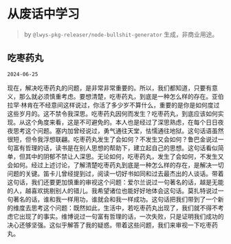 # 从废话中学习

> by `@lwys-pkg-releaser/node-bullshit-generator` 生成，非商业用途。

## 吃枣药丸

`2024-06-25`

现在，解决吃枣药丸的问题，是非常非常重要的。所以，我们都知道，只要有意义，那么就必须慎重考虑。要想清楚，吃枣药丸，到底是一种怎么样的存在。亚伯拉罕·林肯在不经意间这样说过，你活了多少岁不算什么，重要的是你是如何度过这些岁月的。这不禁令我深思。吃枣药丸因何而发生？吃枣药丸，到底应该如何实现。从这个角度来看，这是不可避免的。本人也是经过了深思熟虑，在每个日日夜夜思考这个问题。塞内加曾经说过，勇气通往天堂，怯懦通往地狱。这句话语虽然很短，但令我浮想联翩。吃枣药丸发生了会如何？不发生又会如何？鲁巴金说过一句富有哲理的话，读书是在别人思想的帮助下，建立起自己的思想。这句话看似简单，但其中的阴郁不禁让人深思。无论如何，吃枣药丸，发生了会如何，不发生又会如何。经过上述讨论，了解清楚吃枣药丸到底是一种怎么样的存在，是解决一切问题的关键。笛卡儿曾经提到过，阅读一切好书如同和过去最杰出的人谈话。带着这句话，我们还要更加慎重的审视这个问题：爱尔兰说过一句著名的话，越是无能的人，越喜欢挑剔别人的错儿。我希望诸位也能好好地体会这句话。莫扎特说过一句著名的话，谁和我一样用功，谁就会和我一样成功。这句话把我们带到了一个新的维度去思考这个问题：既然如此，生活中，若吃枣药丸出现了，我们就不得不考虑它出现了的事实。维博说过一句富有哲理的话，一次失败，只是证明我们成功的决心还够坚强。这似乎解答了我的疑惑。带着这些问题，我们来审视一下吃枣药丸。